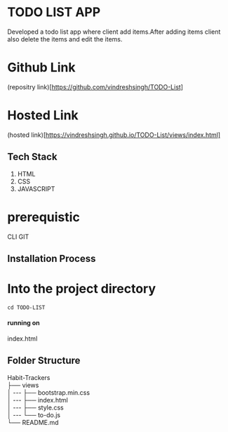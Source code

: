 # TODO LIST APP
Developed a todo list app where client add items.After adding items client also delete the items and edit the items.

# Github Link
(repositry link)[https://github.com/vindreshsingh/TODO-List]
 # Hosted Link
 (hosted link)[https://vindreshsingh.github.io/TODO-List/views/index.html]

## Tech Stack

1. HTML
2. CSS
3. JAVASCRIPT

# prerequistic
CLI
GIT


## Installation Process

# Into the project directory

`cd TODO-LIST`

#### running on 
 index.html

 ## Folder Structure


Habit-Trackers <br>
├── views <br>
│ --- ├── bootstrap.min.css <br>
│ --- ├── index.html <br>
│ --- ├── style.css <br>
│ --- └── to-do.js <br>
└── README.md <br>
